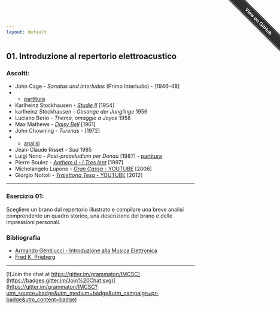 ```yaml
---
layout: default
---
```


## 01. Introduzione al repertorio elettroacustico

### Ascolti:


 - John Cage - *Sonatas and Interludes* (Primo Interludio) - [1946–48]
 - - [partitura](https://copy.com/tD0ddJVzf6sLwkf1) 
 - Karlheinz Stockhausen - [*Studie II*](https://copy.com/QJyjJjMx96DK0umn) [1954]
 - karlheinz Stockhausen - *Gesange der Junglinge* 1956
 - Luciano Berio - *Thema, omaggio a Joyce* 1958
 - Max Mathews - [*Daisy Bell*](https://www.youtube.com/watch?v=41U78QP8nBk&list=RD41U78QP8nBk) [1961]
 - John Chowning - *Turenas*  -  [1972]
 - - [analisi](https://www.academia.edu/5497062/Chowning_e_la_sintesi_FM._Analisi_di_Turenas)
 - Jean-Claude Risset - *Sud* 1985
 - Luigi Nono - *Post-preaeludium per Donau* [1987] - [partitura]()
 - Pierre Boulez - [*Anthem II - I Tres lent*](https://copy.com/nvUFxEoO6YubGHzo) [1997]
 - Michelangelo Lupone - [*Gran Cassa* - YOUTUBE](https://www.youtube.com/watch?v=chhxK_RhZIk) [2006]
 - Giorgio Nottoli - [*Traiettoria Tesa* - YOUTUBE](https://www.youtube.com/watch?v=bqjLSPv-KXs) [2012]
 
----

### Esercizio 01:

Scegliere un brano dal repertorio illustrato e compilare una breve analisi comprendente un quadro storico, una descrizione del brano e delle impressioni personali.

### Bibliografia

 - [Armando Gentilucci - Introduzione alla Musica Elettronica](https://copy.com/gmatZ8qkaw1WROAG)
 - [Fred K. Prieberg](https://copy.com/mU6LRdCdxUlrVAIZ)
 
----

[![Join the chat at https://gitter.im/grammaton/IMCSC](https://badges.gitter.im/Join%20Chat.svg)](https://gitter.im/grammaton/IMCSC?utm_source=badge&utm_medium=badge&utm_campaign=pr-badge&utm_content=badge)
 
<div class="github-fork-ribbon-wrapper right fixed" style="width: 150px;height: 150px;position: fixed;overflow: hidden;top: 0;z-index: 9999;pointer-events: none;right: 0;"><div class="github-fork-ribbon" style="position: absolute;padding: 2px 0;background-color: #333;background-image: linear-gradient(to bottom, rgba(0, 0, 0, 0), rgba(0, 0, 0, 0.15));-webkit-box-shadow: 0 2px 3px 0 rgba(0, 0, 0, 0.5);-moz-box-shadow: 0 2px 3px 0 rgba(0, 0, 0, 0.5);box-shadow: 0 2px 3px 0 rgba(0, 0, 0, 0.5);z-index: 9999;pointer-events: auto;top: 42px;right: -43px;-webkit-transform: rotate(45deg);-moz-transform: rotate(45deg);-ms-transform: rotate(45deg);-o-transform: rotate(45deg);transform: rotate(45deg);"><a href="https://github.com/grammaton/IMCSC" style="font: 700 13px &quot;Helvetica Neue&quot;, Helvetica, Arial, sans-serif;color: #fff;text-decoration: none;text-shadow: 0 -1px rgba(0, 0, 0, 0.5);text-align: center;width: 200px;line-height: 20px;display: inline-block;padding: 2px 0;border-width: 1px 0;border-style: dotted;border-color: rgba(255, 255, 255, 0.7);">View on GitHub</a></div></div>
